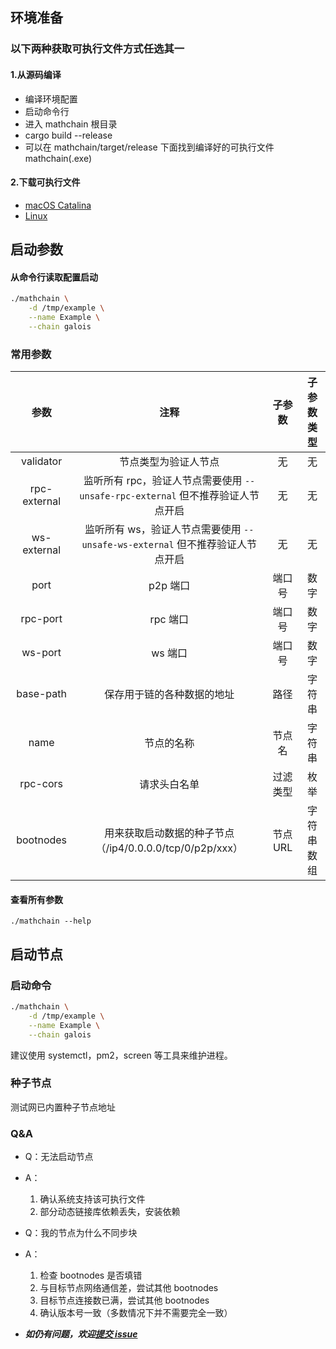 ## 环境准备

### 以下两种获取可执行文件方式任选其一

#### 1.从源码编译

- 编译环境配置
- 启动命令行
- 进入 mathchain 根目录
- cargo build --release
- 可以在 mathchain/target/release 下面找到编译好的可执行文件 mathchain(.exe)

#### 2.下载可执行文件

- [macOS Catalina](https://github.com/mathwallet/MathChain/releases/download/0.2.3/mathchain-0.2.3-x86_64-apple-darwin.tar.bz2)
- [Linux](https://github.com/mathwallet/MathChain/releases/download/0.2.3/mathchain-0.2.3-x86_64-linux-gnu-glibc-2.17-llvm-3.8.tar.bz2)

## 启动参数

#### 从命令行读取配置启动

```sh
./mathchain \
	-d /tmp/example \
	--name Example \
    --chain galois
```

### 常用参数

|     参数     |                                      注释                                       |  子参数  | 子参数类型 |
| :----------: | :-----------------------------------------------------------------------------: | :------: | :--------: |
|  validator   |                              节点类型为验证人节点                               |    无    |     无     |
| rpc-external | 监听所有 rpc，验证人节点需要使用 `--unsafe-rpc-external` 但不推荐验证人节点开启 |    无    |     无     |
| ws-external  |  监听所有 ws，验证人节点需要使用 `--unsafe-ws-external` 但不推荐验证人节点开启  |    无    |     无     |
|     port     |                                    p2p 端口                                     |  端口号  |    数字    |
|   rpc-port   |                                    rpc 端口                                     |  端口号  |    数字    |
|   ws-port    |                                     ws 端口                                     |  端口号  |    数字    |
|  base-path   |                           保存用于链的各种数据的地址                            |   路径   |   字符串   |
|     name     |                                   节点的名称                                    |  节点名  |   字符串   |
|   rpc-cors   |                                  请求头白名单                                   | 过滤类型 |    枚举    |
|  bootnodes   |            用来获取启动数据的种子节点（/ip4/0.0.0.0/tcp/0/p2p/xxx）             | 节点 URL | 字符串数组 |

#### 查看所有参数

```
./mathchain --help
```

## 启动节点

### 启动命令

```sh
./mathchain \
	-d /tmp/example \
	--name Example \
    --chain galois
```

建议使用 systemctl，pm2，screen 等工具来维护进程。

### 种子节点

测试网已内置种子节点地址

### Q&A

- Q：无法启动节点
- A：
	1. 确认系统支持该可执行文件
	1. 部分动态链接库依赖丢失，安装依赖

- Q：我的节点为什么不同步块
- A：
	1. 检查 bootnodes 是否填错
	1. 与目标节点网络通信差，尝试其他 bootnodes
	1. 目标节点连接数已满，尝试其他 bootnodes
	1. 确认版本号一致（多数情况下并不需要完全一致）

- ***如仍有问题，欢迎[提交 issue]("https://github.com/mathwallet/MathChain/issues/new")***